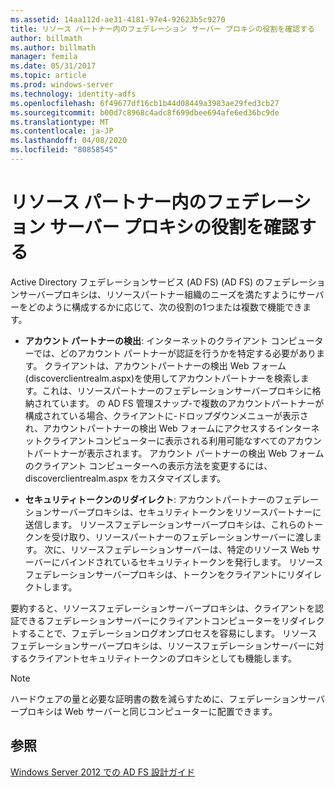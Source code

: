 ```yaml
---
ms.assetid: 14aa112d-ae31-4181-97e4-92623b5c9270
title: リソース パートナー内のフェデレーション サーバー プロキシの役割を確認する
author: billmath
ms.author: billmath
manager: femila
ms.date: 05/31/2017
ms.topic: article
ms.prod: windows-server
ms.technology: identity-adfs
ms.openlocfilehash: 6f49677df16cb1b44d08449a3983ae29fed3cb27
ms.sourcegitcommit: b00d7c8968c4adc8f699dbee694afe6ed36bc9de
ms.translationtype: MT
ms.contentlocale: ja-JP
ms.lasthandoff: 04/08/2020
ms.locfileid: "80858545"
---
```

# <a name="review-the-role-of-the-federation-server-proxy-in-the-resource-partner"></a>リソース パートナー内のフェデレーション サーバー プロキシの役割を確認する

Active Directory フェデレーションサービス (AD FS) \(AD FS\) のフェデレーションサーバープロキシは、リソースパートナー組織のニーズを満たすようにサーバーをどのように構成するかに応じて、次の役割の1つまたは複数で機能できます。  
  
-   **アカウント パートナーの検出**: インターネットのクライアント コンピューターでは、どのアカウント パートナーが認証を行うかを特定する必要があります。 クライアントは、アカウントパートナーの検出 Web フォーム \(discoverclientrealm.aspx\)を使用してアカウントパートナーを検索します。これは、リソースパートナーのフェデレーションサーバープロキシに格納されています。 の AD FS 管理スナップ\-で複数のアカウントパートナーが構成されている場合、クライアントに\-ドロップダウンメニューが表示され、アカウントパートナーの検出 Web フォームにアクセスするインターネットクライアントコンピューターに表示される利用可能なすべてのアカウントパートナーが表示されます。 アカウント パートナーの検出 Web フォームのクライアント コンピューターへの表示方法を変更するには、discoverclientrealm.aspx をカスタマイズします。  
  
-   **セキュリティトークンのリダイレクト**: アカウントパートナーのフェデレーションサーバープロキシは、セキュリティトークンをリソースパートナーに送信します。 リソースフェデレーションサーバープロキシは、これらのトークンを受け取り、リソースパートナーのフェデレーションサーバーに渡します。 次に、リソースフェデレーションサーバーは、特定のリソース Web サーバーにバインドされているセキュリティトークンを発行します。 リソースフェデレーションサーバープロキシは、トークンをクライアントにリダイレクトします。  
  
要約すると、リソースフェデレーションサーバープロキシは、クライアントを認証できるフェデレーションサーバーにクライアントコンピューターをリダイレクトすることで、フェデレーションログオンプロセスを容易にします。 リソースフェデレーションサーバープロキシは、リソースフェデレーションサーバーに対するクライアントセキュリティトークンのプロキシとしても機能します。  
  
> [!NOTE]  
> ハードウェアの量と必要な証明書の数を減らすために、フェデレーションサーバープロキシは Web サーバーと同じコンピューターに配置できます。  
  
## <a name="see-also"></a>参照
[Windows Server 2012 での AD FS 設計ガイド](AD-FS-Design-Guide-in-Windows-Server-2012.md)

